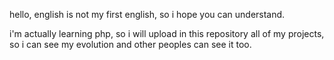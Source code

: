hello, english is not my first english, so i hope you can understand.

i'm actually learning php, so i will upload in this repository all of my projects, so i can see my evolution and other peoples can see it too.
